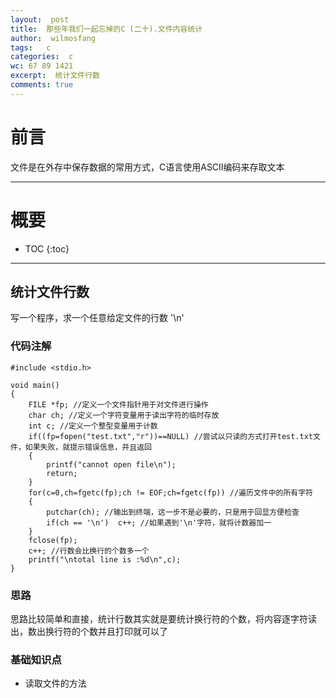 ```yaml
---
layout:  post
title:  那些年我们一起忘掉的C (二十).文件内容统计
author:  wilmosfang
tags:   c 
categories:  c
wc: 67 89 1421
excerpt:  统计文件行数
comments: true
---
```



# 前言

文件是在外存中保存数据的常用方式，C语言使用ASCII编码来存取文本


---

# 概要

* TOC
{:toc}

---

## 统计文件行数

写一个程序，求一个任意给定文件的行数   '\n'



### 代码注解

~~~
#include <stdio.h>

void main()
{
	FILE *fp; //定义一个文件指针用于对文件进行操作
	char ch; //定义一个字符变量用于读出字符的临时存放
	int c; //定义一个整型变量用于计数
	if((fp=fopen("test.txt","r"))==NULL) //尝试以只读的方式打开test.txt文件，如果失败，就提示错误信息，并且返回
	{
		printf("cannot open file\n");
		return;
	}
	for(c=0,ch=fgetc(fp);ch != EOF;ch=fgetc(fp)) //遍历文件中的所有字符
	{
		putchar(ch); //输出到终端，这一步不是必要的，只是用于回显方便检查
		if(ch == '\n')	c++; //如果遇到'\n'字符，就将计数器加一
	}
	fclose(fp);
	c++; //行数会比换行的个数多一个
	printf("\ntotal line is :%d\n",c);
}
~~~


### 思路

思路比较简单和直接，统计行数其实就是要统计换行符的个数，将内容逐字符读出，数出换行符的个数并且打印就可以了

### 基础知识点


* 读取文件的方法
